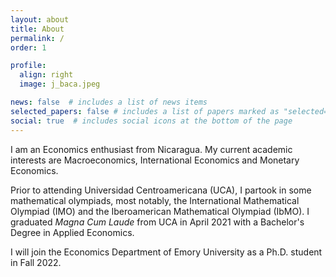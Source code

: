 ```yaml
---
layout: about
title: About
permalink: /
order: 1

profile:
  align: right
  image: j_baca.jpeg

news: false  # includes a list of news items
selected_papers: false # includes a list of papers marked as "selected={true}"
social: true  # includes social icons at the bottom of the page
---
```


I am an Economics enthusiast from Nicaragua. My current academic interests are Macroeconomics, International Economics and Monetary Economics.

Prior to attending Universidad Centroamericana (UCA), I partook in some mathematical olympiads, most notably, the International Mathematical Olympiad (IMO) and the Iberoamerican Mathematical Olympiad (IbMO). I graduated *Magna Cum Laude* from UCA in April 2021 with a Bachelor's Degree in Applied Economics.

I will join the Economics Department of Emory University as a Ph.D. student in Fall 2022.
